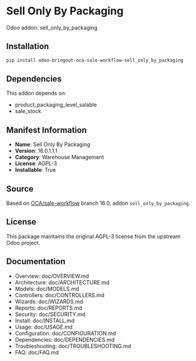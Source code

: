 # Sell Only By Packaging

Odoo addon: sell_only_by_packaging

## Installation

```bash
pip install odoo-bringout-oca-sale-workflow-sell_only_by_packaging
```

## Dependencies

This addon depends on:
- product_packaging_level_salable
- sale_stock

## Manifest Information

- **Name**: Sell Only By Packaging
- **Version**: 16.0.1.1.1
- **Category**: Warehouse Management
- **License**: AGPL-3
- **Installable**: True

## Source

Based on [OCA/sale-workflow](https://github.com/OCA/sale-workflow) branch 16.0, addon `sell_only_by_packaging`.

## License

This package maintains the original AGPL-3 license from the upstream Odoo project.

## Documentation

- Overview: doc/OVERVIEW.md
- Architecture: doc/ARCHITECTURE.md
- Models: doc/MODELS.md
- Controllers: doc/CONTROLLERS.md
- Wizards: doc/WIZARDS.md
- Reports: doc/REPORTS.md
- Security: doc/SECURITY.md
- Install: doc/INSTALL.md
- Usage: doc/USAGE.md
- Configuration: doc/CONFIGURATION.md
- Dependencies: doc/DEPENDENCIES.md
- Troubleshooting: doc/TROUBLESHOOTING.md
- FAQ: doc/FAQ.md
